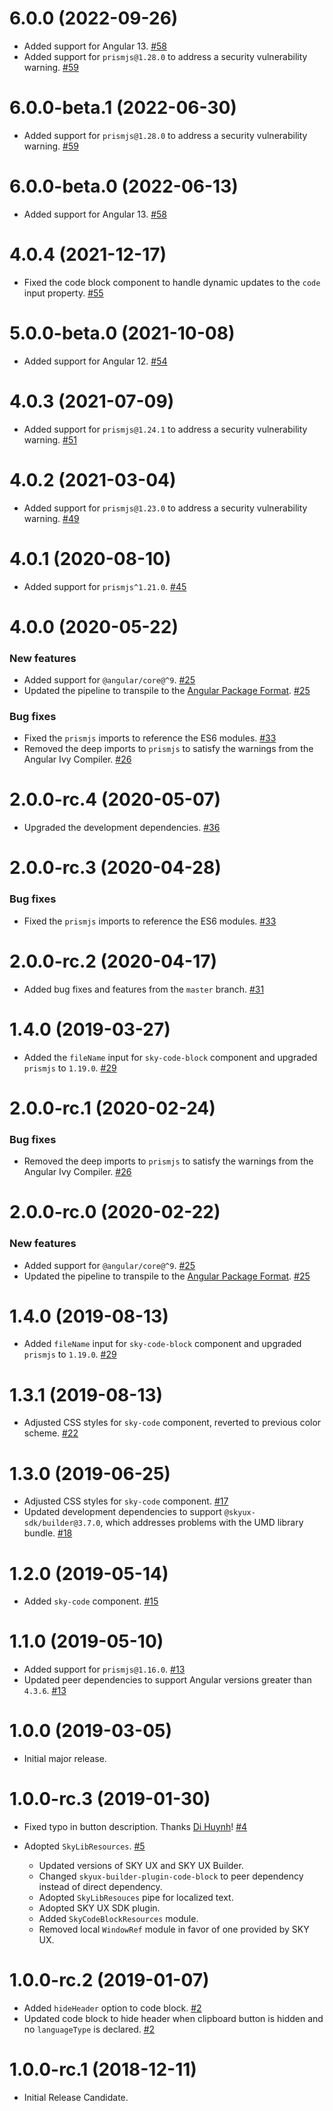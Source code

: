 # 6.0.0 (2022-09-26)

- Added support for Angular 13. [#58](https://github.com/blackbaud/skyux-lib-code-block/pull/58)
- Added support for `prismjs@1.28.0` to address a security vulnerability warning. [#59](https://github.com/blackbaud/skyux-lib-code-block/pull/59)

# 6.0.0-beta.1 (2022-06-30)

- Added support for `prismjs@1.28.0` to address a security vulnerability warning. [#59](https://github.com/blackbaud/skyux-lib-code-block/pull/59)

# 6.0.0-beta.0 (2022-06-13)

- Added support for Angular 13. [#58](https://github.com/blackbaud/skyux-lib-code-block/pull/58)

# 4.0.4 (2021-12-17)

- Fixed the code block component to handle dynamic updates to the `code` input property. [#55](https://github.com/blackbaud/skyux-lib-code-block/pull/55)

# 5.0.0-beta.0 (2021-10-08)

- Added support for Angular 12. [#54](https://github.com/blackbaud/skyux-lib-code-block/pull/54)

# 4.0.3 (2021-07-09)

- Added support for `prismjs@1.24.1` to address a security vulnerability warning. [#51](https://github.com/blackbaud/skyux-lib-code-block/pull/51)

# 4.0.2 (2021-03-04)

- Added support for `prismjs@1.23.0` to address a security vulnerability warning. [#49](https://github.com/blackbaud/skyux-lib-code-block/pull/49)

# 4.0.1 (2020-08-10)

- Added support for `prismjs^1.21.0`. [#45](https://github.com/blackbaud/skyux-lib-code-block/pull/45)

# 4.0.0 (2020-05-22)

### New features

- Added support for `@angular/core@^9`. [#25](https://github.com/blackbaud/skyux-lib-code-block/pull/25)
- Updated the pipeline to transpile to the [Angular Package Format](https://docs.google.com/document/d/1CZC2rcpxffTDfRDs6p1cfbmKNLA6x5O-NtkJglDaBVs/preview). [#25](https://github.com/blackbaud/skyux-lib-code-block/pull/25)

### Bug fixes

- Fixed the `prismjs` imports to reference the ES6 modules. [#33](https://github.com/blackbaud/skyux-lib-code-block/pull/33)
- Removed the deep imports to `prismjs` to satisfy the warnings from the Angular Ivy Compiler. [#26](https://github.com/blackbaud/skyux-lib-code-block/pull/26)


# 2.0.0-rc.4 (2020-05-07)

- Upgraded the development dependencies. [#36](https://github.com/blackbaud/skyux-lib-code-block/pull/36)

# 2.0.0-rc.3 (2020-04-28)

### Bug fixes

- Fixed the `prismjs` imports to reference the ES6 modules. [#33](https://github.com/blackbaud/skyux-lib-code-block/pull/33)

# 2.0.0-rc.2 (2020-04-17)

- Added bug fixes and features from the `master` branch. [#31](https://github.com/blackbaud/skyux-lib-code-block/pull/31)

# 1.4.0 (2019-03-27)

- Added the `fileName` input for `sky-code-block` component and upgraded `prismjs` to `1.19.0`. [#29](https://github.com/blackbaud/skyux-lib-code-block/pull/29)

# 2.0.0-rc.1 (2020-02-24)

### Bug fixes

- Removed the deep imports to `prismjs` to satisfy the warnings from the Angular Ivy Compiler. [#26](https://github.com/blackbaud/skyux-lib-code-block/pull/26)

# 2.0.0-rc.0 (2020-02-22)

### New features

- Added support for `@angular/core@^9`. [#25](https://github.com/blackbaud/skyux-lib-code-block/pull/25)
- Updated the pipeline to transpile to the [Angular Package Format](https://docs.google.com/document/d/1CZC2rcpxffTDfRDs6p1cfbmKNLA6x5O-NtkJglDaBVs/preview). [#25](https://github.com/blackbaud/skyux-lib-code-block/pull/25)

# 1.4.0 (2019-08-13)

- Added `fileName` input for `sky-code-block` component and upgraded `prismjs` to `1.19.0`. [#29](https://github.com/blackbaud/skyux-lib-code-block/pull/29)

# 1.3.1 (2019-08-13)

- Adjusted CSS styles for `sky-code` component, reverted to previous color scheme. [#22](https://github.com/blackbaud/skyux-lib-code-block/pull/22)

# 1.3.0 (2019-06-25)

- Adjusted CSS styles for `sky-code` component. [#17](https://github.com/blackbaud/skyux-lib-code-block/pull/17)
- Updated development dependencies to support `@skyux-sdk/builder@3.7.0`, which addresses problems with the UMD library bundle. [#18](https://github.com/blackbaud/skyux-lib-code-block/pull/18)

# 1.2.0 (2019-05-14)

- Added `sky-code` component. [#15](https://github.com/blackbaud/skyux-lib-code-block/pull/15)

# 1.1.0 (2019-05-10)

- Added support for `prismjs@1.16.0`. [#13](https://github.com/blackbaud/skyux-lib-code-block/pull/13)
- Updated peer dependencies to support Angular versions greater than `4.3.6`. [#13](https://github.com/blackbaud/skyux-lib-code-block/pull/13)

# 1.0.0 (2019-03-05)

- Initial major release.

# 1.0.0-rc.3 (2019-01-30)

- Fixed typo in button description. Thanks [Di Huynh](https://github.com/Blackbaud-DiHuynh)! [#4](https://github.com/blackbaud/skyux-lib-code-block/pull/4)

- Adopted `SkyLibResources`. [#5](https://github.com/blackbaud/skyux-lib-code-block/pull/5)
  - Updated versions of SKY UX and SKY UX Builder.
  - Changed `skyux-builder-plugin-code-block` to peer dependency instead of direct dependency.
  - Adopted `SkyLibResouces` pipe for localized text.
  - Adopted SKY UX SDK plugin.
  - Added `SkyCodeBlockResources` module.
  - Removed local `WindowRef` module in favor of one provided by SKY UX.

# 1.0.0-rc.2 (2019-01-07)

- Added `hideHeader` option to code block. [#2](https://github.com/blackbaud/skyux-lib-code-block/pull/2)
- Updated code block to hide header when clipboard button is hidden and no `languageType` is declared. [#2](https://github.com/blackbaud/skyux-lib-code-block/pull/2)

# 1.0.0-rc.1 (2018-12-11)

- Initial Release Candidate.
